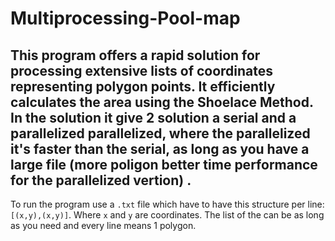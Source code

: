 # Multiprocessing-Pool-map
This program offers a rapid solution for processing extensive lists of coordinates representing polygon points. It efficiently calculates the area using the Shoelace Method. In the solution it give 2 solution a serial and a parallelized parallelized, where the parallelized it's faster than the serial, as long as you have a large file (more poligon better time performance for the parallelized vertion) .
-
To run the program use a `.txt` file which have to have this structure per line: `[(x,y),(x,y)]`. Where `x` and `y` are coordinates.
The list of the can be as long as you need and every line means 1 polygon.

